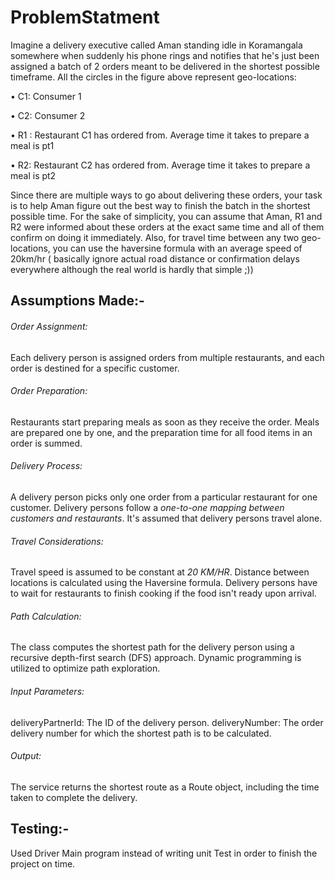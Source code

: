 # ProblemStatment

Imagine a delivery executive called Aman standing idle in Koramangala somewhere when suddenly his phone rings and notifies that he's just been assigned a batch of 2 orders meant to be delivered in the shortest possible timeframe.
All the circles in the figure above represent geo-locations:

• C1: Consumer 1

• C2: Consumer 2

• R1 : Restaurant C1 has ordered from. Average time it takes to prepare a meal is pt1

• R2: Restaurant C2 has ordered from. Average time it takes to prepare a meal is pt2

Since there are multiple ways to go about delivering these orders, your task is to help Aman figure out the best way to finish the batch in the shortest possible time.
For the sake of simplicity, you can assume that Aman, R1 and R2 were informed about these orders at the exact same time and all of them confirm on doing it immediately.
Also, for travel time between any two geo-locations, you can use the haversine formula with an average speed of 20km/hr 
( basically ignore actual road distance or confirmation delays everywhere although the real world is hardly that simple ;))

## Assumptions Made:-

###### Order Assignment: 
Each delivery person is assigned orders from multiple restaurants, and each order is destined for a specific customer.

###### Order Preparation:

Restaurants start preparing meals as soon as they receive the order. Meals are prepared one by one, and the preparation time for all food items in an order is summed.

###### Delivery Process:

A delivery person picks only one order from a particular restaurant for one customer.
Delivery persons follow a _one-to-one mapping between customers and restaurants_.
It's assumed that delivery persons travel alone.

###### Travel Considerations:

Travel speed is assumed to be constant at _20 KM/HR_.
Distance between locations is calculated using the Haversine formula.
Delivery persons have to wait for restaurants to finish cooking if the food isn't ready upon arrival.

###### Path Calculation:

The class computes the shortest path for the delivery person using a recursive depth-first search (DFS) approach.
Dynamic programming is utilized to optimize path exploration.

###### Input Parameters:

deliveryPartnerId: The ID of the delivery person.
deliveryNumber: The order delivery number for which the shortest path is to be calculated.

###### Output:

The service returns the shortest route as a Route object, including the time taken to complete the delivery.

## Testing:-

Used Driver Main program instead of writing unit Test in order to finish the project on time.

